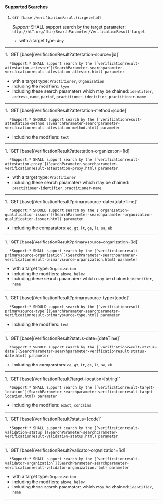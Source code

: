 #### Supported Searches

1. `GET [base]/VerificationResult?target=[id]`

      *Support:* SHALL support search by the target parameter: `http://hl7.org/fhir/SearchParameter/VerificationResult-target`
   - with a target type:  `Any`
<hr />
1. `GET [base]/VerificationResult?attestation-source=[id]`

      *Support:* SHALL support search by the [`verificationresult-attestation-attester`](SearchParameter-searchparameter-verificationresult-attestation-attester.html) parameter
   - with a target type:  `Practitioner`, `Organization`
   - including the modifiers:  `type`  
   - including these search paramaters which may be chained:  `identifier`, `address`, `name`, `partof`, `practitioner-identifier`, `practitioner-name`
<hr />
1. `GET [base]/VerificationResult?attestation-method=[code]`

      *Support:* SHOULD support search by the [`verificationresult-attestation-method`](SearchParameter-searchparameter-verificationresult-attestation-method.html) parameter  
   - including the modifiers:  `text`   
<hr />
1. `GET [base]/VerificationResult?attestation-organization=[id]`

      *Support:* SHALL support search by the [`verificationresult-attestation-proxy`](SearchParameter-searchparameter-verificationresult-attestation-proxy.html) parameter
   - with a target type:  `Practitioner`   
   - including these search paramaters which may be chained:  `practitioner-identifier`, `practitioner-name`
<hr />
1. `GET [base]/VerificationResult?primarysource-date=[dateTime]`

      *Support:* SHOULD support search by the [`organization-qualification-issuer`](SearchParameter-searchparameter-organization-qualification-issuer.html) parameter   
   - including the comparators:  `eq`, `gt`, `lt`, `ge`, `le`, `sa`, `eb`  
<hr />
1. `GET [base]/VerificationResult?primarysource-organization=[id]`

      *Support:* SHALL support search by the [`verificationresult-primarysource-organization`](SearchParameter-searchparameter-verificationresult-primarysource-organization.html) parameter
   - with a target type:  `Organization`
   - including the modifiers:  `above`, `below`  
   - including these search paramaters which may be chained:  `identifier`, `name`
<hr />
1. `GET [base]/VerificationResult?primarysource-type=[code]`

      *Support:* SHOULD support search by the [`verificationresult-primarysource-type`](SearchParameter-searchparameter-verificationresult-primarysource-type.html) parameter  
   - including the modifiers:  `text`   
<hr />
1. `GET [base]/VerificationResult?status-date=[dateTime]`

      *Support:* SHOULD support search by the [`verificationresult-status-date`](SearchParameter-searchparameter-verificationresult-status-date.html) parameter   
   - including the comparators:  `eq`, `gt`, `lt`, `ge`, `le`, `sa`, `eb`  
<hr />
1. `GET [base]/VerificationResult?target-location=[string]`

      *Support:* SHALL support search by the [`verificationresult-target-location`](SearchParameter-searchparameter-verificationresult-target-location.html) parameter  
   - including the modifiers:  `exact`, `contains`   
<hr />
1. `GET [base]/VerificationResult?status=[code]`

      *Support:* SHALL support search by the [`verificationresult-validation-status`](SearchParameter-searchparameter-verificationresult-validation-status.html) parameter     
<hr />
1. `GET [base]/VerificationResult?validator-organization=[id]`

      *Support:* SHALL support search by the [`verificationresult-validator-organization`](SearchParameter-searchparameter-verificationresult-validator-organization.html) parameter
   - with a target type:  `Organization`
   - including the modifiers:  `above`, `below`  
   - including these search paramaters which may be chained:  `identifier`, `name`
<hr />
